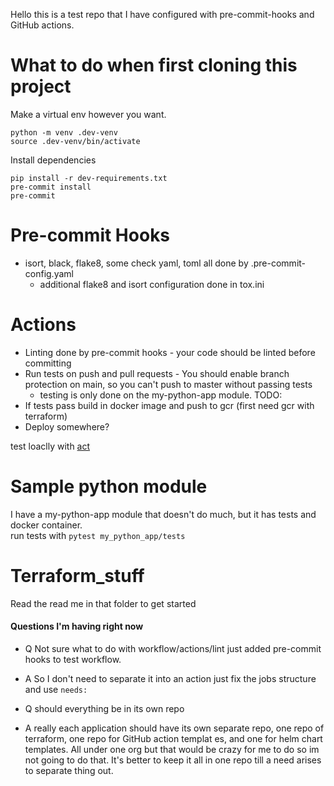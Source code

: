Hello this is a test repo that I have configured with pre-commit-hooks and GitHub actions.

# What to do when first cloning this project
Make a virtual env however you want.
```
python -m venv .dev-venv
source .dev-venv/bin/activate
```

Install dependencies
```
pip install -r dev-requirements.txt
pre-commit install
pre-commit
```

# Pre-commit Hooks
- isort, black, flake8, some check yaml, toml all done by .pre-commit-config.yaml
  - additional flake8 and isort configuration done in tox.ini

# Actions
- Linting done by pre-commit hooks - your code should be linted before committing
- Run tests on push and pull requests - You should enable branch protection on main, so you can't push to master without passing tests
  - testing is only done on the my-python-app module.
TODO:
- If tests pass build in docker image and push to gcr (first need gcr with terraform)
- Deploy somewhere?

test loaclly with [act](https://github.com/nektos/act)

# Sample python module
I have a my-python-app module that doesn't do much, but it has tests and docker container. \
run tests with `pytest my_python_app/tests`

# Terraform_stuff
Read the read me in that folder to get started

#### Questions I'm having right now

- Q Not sure what to do with workflow/actions/lint just added pre-commit hooks to test workflow.
- A So I don't need to separate it into an action just fix the jobs structure and use `needs:`

- Q should everything be in its own repo
- A really each application should have its own separate repo, one repo of terraform, one repo for GitHub action templat
es, and one for helm chart templates. All under one org but that would be crazy for me to do so im not going to do that.
It's better to keep it all in one repo till a need arises to separate thing out.
